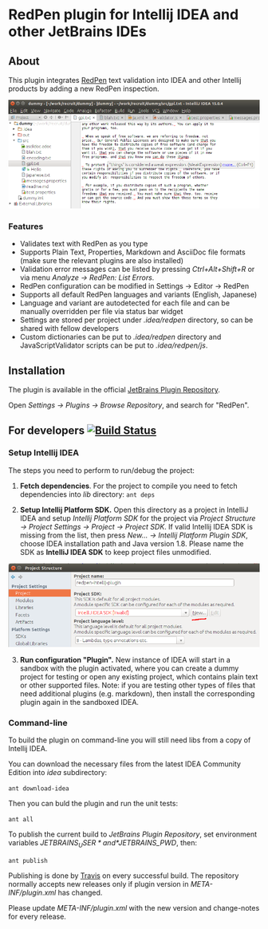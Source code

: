 # RedPen plugin for Intellij IDEA and other JetBrains IDEs

## About

This plugin integrates [RedPen](http://redpen.cc) text validation into IDEA and other Intellij products by adding a new RedPen inspection.

![editor](screenshots/editor.png "Intellij IDEA Editor with RedPen inspection")

### Features

* Validates text with RedPen as you type
* Supports Plain Text, Properties, Markdown and AsciiDoc file formats (make sure the relevant plugins are also installed)
* Validation error messages can be listed by pressing *Ctrl+Alt+Shift+R* or via menu *Analyze -> RedPen: List Errors*.
* RedPen configuration can be modified in Settings -> Editor -> RedPen
* Supports all default RedPen languages and variants (English, Japanese)
* Language and variant are autodetected for each file and can be manually overridden per file via status bar widget
* Settings are stored per project under *.idea/redpen* directory, so can be shared with fellow developers
* Custom dictionaries can be put to *.idea/redpen* directory and JavaScriptValidator scripts can be put to *.idea/redpen/js*. 

## Installation

The plugin is available in the official [JetBrains Plugin Repository](https://plugins.jetbrains.com/plugin/8210).

Open *Settings -> Plugins -> Browse Repository*, and search for "RedPen".

## For developers [![Build Status](https://travis-ci.org/redpen-cc/redpen-intellij-plugin.svg?branch=master)](https://travis-ci.org/redpen-cc/redpen-intellij-plugin)

### Setup Intellij IDEA
The steps you need to perform to run/debug the project:

1. **Fetch dependencies**. For the project to compile you need to fetch dependencies into *lib* directory: ```ant deps```

2. **Setup Intellij Platform SDK.** Open this directory as a project in IntelliJ IDEA and setup *Intellij Platform SDK* for the project via
*Project Structure -> Project Settings -> Project -> Project SDK*. If valid Intellij IDEA SDK is missing from the list,
then press *New... -> Intellij Platform Plugin SDK*, choose IDEA installation path and Java version 1.8.
Please name the SDK as **IntelliJ IDEA SDK** to keep project files unmodified.

  ![invalid SDK](screenshots/invalid_sdk.png "Invalid Intellij IDEA SDK")

3. **Run configuration "Plugin".**
New instance of IDEA will start in a sandbox with the plugin activated, where you can create a dummy project for testing
or open any existing project, which contains plain text or other supported files. Note: if you are testing
other types of files that need additional plugins (e.g. markdown), then install the corresponding plugin again
in the sandboxed IDEA.

### Command-line
To build the plugin on command-line you will still need libs from a copy of Intellij IDEA.

You can download the necessary files from the latest IDEA Community Edition into *idea* subdirectory:

  ```ant download-idea```

Then you can buld the plugin and run the unit tests:

  ```ant all```

To publish the current build to *JetBrains Plugin Repository*, set environment variables *$JETBRAINS_USER* and *$JETBRAINS_PWD*, then:

  ```ant publish```
  
Publishing is done by [Travis](https://travis-ci.org/redpen-cc/redpen-intellij-plugin) on every successful build.
The repository normally accepts new releases only if plugin version in *META-INF/plugin.xml* has changed.

Please update *META-INF/plugin.xml* with the new version and change-notes for every release.
